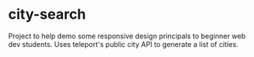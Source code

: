 # city-search
Project to help demo some responsive design principals to beginner web dev students. Uses teleport's public city API to generate a list of cities. 
